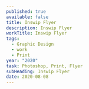 ```yaml
---
published: true
available: false
title: Inswip Flyer
description: Inswip Flyer
workTitle: Inswip Flyer
tags:
  - Graphic Design
  - work
  - Print
year: "2020"
task: Photoshop, Print, Flyer
subHeading: Inswip Flyer
date: 2020-08-08
---
```

